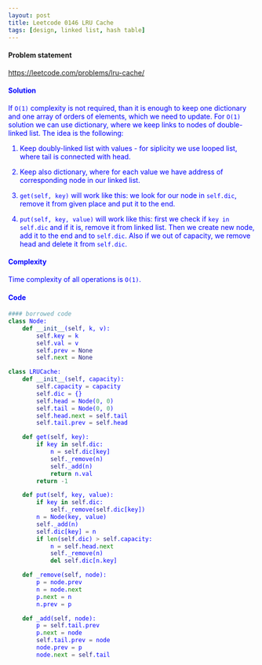 ```yaml
---
layout: post
title: Leetcode 0146 LRU Cache
tags: [design, linked list, hash table]
---
```


#### Problem statement

<a href="https://leetcode.com/problems/lru-cache/"> <font color = blue>https://leetcode.com/problems/lru-cache/

#### Solution
If `O(1)` complexity is not required, than it is enough to keep one dictionary and one array of orders of elements, which we need to update. For `O(1)` solution we can use dictionary, where we keep links to nodes of double-linked list. The idea is the following:

1. Keep doubly-linked list with values - for siplicity we use looped list, where tail is connected with head.
2. Keep also dictionary, where for each value we have address of corresponding node in our linked list.

1. `get(self, key)` will work like this: we look for our node in `self.dic`, remove it from given place and put it to the end.
2. `put(self, key, value)` will work like this: first we check if `key in self.dic` and if it is, remove it from linked list. Then we create new node, add it to the end and to `self.dic`. Also if we out of capacity, we remove head and delete it from `self.dic`.

#### Complexity
Time complexity of all operations is `O(1)`.

#### Code
```python
#### borrowed code
class Node:
    def __init__(self, k, v):
        self.key = k
        self.val = v
        self.prev = None
        self.next = None

class LRUCache:
    def __init__(self, capacity):
        self.capacity = capacity
        self.dic = {}
        self.head = Node(0, 0)
        self.tail = Node(0, 0)
        self.head.next = self.tail
        self.tail.prev = self.head

    def get(self, key):
        if key in self.dic:
            n = self.dic[key]
            self._remove(n)
            self._add(n)
            return n.val
        return -1

    def put(self, key, value):
        if key in self.dic:
            self._remove(self.dic[key])
        n = Node(key, value)
        self._add(n)
        self.dic[key] = n
        if len(self.dic) > self.capacity:
            n = self.head.next
            self._remove(n)
            del self.dic[n.key]

    def _remove(self, node):
        p = node.prev
        n = node.next
        p.next = n
        n.prev = p

    def _add(self, node):
        p = self.tail.prev
        p.next = node
        self.tail.prev = node
        node.prev = p
        node.next = self.tail
```

